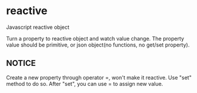 # reactive
Javascript reactive object

Turn a property to reactive object and watch value change. The property value should be primitive, or json object(no functions, no get/set property).



## NOTICE
Create a new property through operator =, won't make it reactive. Use "set" method to do so. After "set", you can use = to assign new value.
